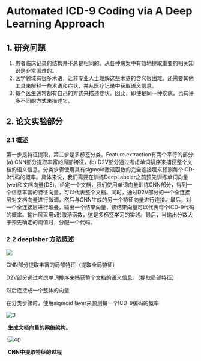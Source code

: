 # Automated ICD-9 Coding via A Deep Learning Approach

## 1.  研究问题

1. 患者临床记录的结构并不总是相同的。从各种病案中有效地提取重要的相关知识是非常困难的。
2. 医学领域有很多术语，让非专业人士理解这些术语的含义很困难。还需要其他工具来解释一些术语和症状，并从医疗记录中获取语义信息。
3. 每个医生通常都有自己的方式来描述症状。因此，即使是同一种疾病，也有许多不同的方式来描述它。



## 2. 论文实验部分

### 2.1 概述

第一步是特征提取，第二步是多标签分类。Feature extraction有两个平行的部分:(a) CNN部分提取丰富的局部特征，(b)  D2V部分通过考虑单词排序来捕获整个文档的语义信息。分类步骤使用具有sigmoid激活函数的完全连接层来预测每个ICD-9代码的概率。具体来说，我们需要在训练DeepLabeler之前预先训练单词向量(we)和文档向量(DE)。给定一个文档，我们使用单词向量训练CNN部分，得到一个信息丰富的特征向量，可以代表整个文档。同时，通过D2V部分的一个全连接层对文档向量进行微调，然后与CNN生成的另一个特征向量进行连接。最后，对一个全连接层进行堆叠，输出一个结果向量，该结果向量可以代表每个ICD-9代码的概率。输出层采用s形激活函数，这是多标签学习的实践。最后，当输出分数大于预先确定的阈值时，分配一个代码。



### 2.2 deeplaber 方法概述

![](C:\Users\Acer\Desktop\学习资料\文献储备\论文笔记\图片\1.PNG)

CNN部分提取丰富的局部特征（提取全局特征）

D2V部分通过考虑单词排序来捕获整个文档的语义信息。（提取局部特征）

然后连接成一个整体的向量

在分类步骤时，使用sigmoid layer来预测每一个ICD-9编码的概率



![3](C:\Users\Acer\Desktop\学习资料\文献储备\论文笔记\图片\3.PNG)

​																									**生成文档向量的网络架构。**







!![4](C:\Users\Acer\Desktop\学习资料\文献储备\论文笔记\图片\4.PNG)()		

​																**CNN中提取特征的过程**
